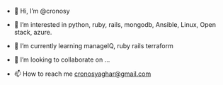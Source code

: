 - 👋 Hi, I’m @cronosy
- 👀 I’m interested in python, ruby, rails, mongodb, Ansible, Linux, Open stack, azure.
- 🌱 I’m currently learning manageIQ, ruby rails terraform


- 💞️ I’m looking to collaborate on ...
- 📫 How to reach me cronosyaghar@gmail.com

<!---
cronosy/cronosy is a ✨ special ✨ repository because its `README.md` (this file) appears on your GitHub profile.
You can click the Preview link to take a look at your changes.
--->
